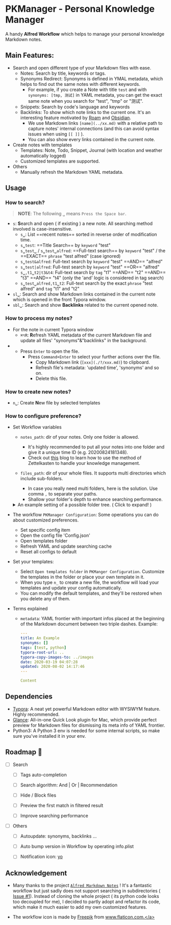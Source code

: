 # PKManager - Personal Knowledge Manager

A handy **Alfred Workflow** which helps to manage your personal knowledge Markdown notes.



## Main Features:

- Search and open different type of your Markdown files with ease.
    - Notes: Search by title, keywords or tags.
    - Synonyms Redirect: Synonyms is defined in YMAL metadata, which helps to find out the same notes with different keywords.
        - For example, if you create a Note with title `test` and with `synonyms: [tmp, 测试]` in YAML metadata, you can get the exact same note when you search for "test", "tmp" or "测试".
    - Snippets: Search by code's language and keywords
    - Backlinks: To show which note links to the current one. It's an interesting feature motivated by [Roam](https://roamresearch.com/) and [Obsidian](https://obsidian.md/).
        - We use Markdown links `[name](../xx.md)` with a relative path to capture notes' internal connections (and this can avoid syntax issues when using `[[ ]]` ).
        - You can also show every links contained in the current note.
- Create notes with templates
  - Templates: Note, Todo, Snippet, Journal (with location and weather automatically logged)
  - Customized templates are supported.
- Others
    - Manually refresh the Markdown YAML metadata.



## Usage

### How to search?

> **NOTE**: The following `␣` means `Press the Space bar`.

- `s`: **S**earch and open ( if existing ) a new note. All searching method involved is case-insensitive.
    - `s␣`: List ==recent notes== sorted in reverse order of modification time.
    - `s␣test`: ==Title Search== by `keyword` "test"
    - `s␣test␣` / `s␣test␣alfred`: ==Full-text search== by `keyword` "test" / the ==EXACT==  `phrase` "test alfred" (case ignored)
    - `s␣test&alfred`: Full-text search by `keyword` "test" ==AND== "alfred"
    - `s␣test|alfred`: Full-test search by `keyword` "test" ==OR== "alfred"
    - `s␣,t1␣t2|t3&t4`: Full-text search by `tag` "t1" ==AND== "t2" ==AND== "t3" ==AND== "t4" (only the 'and' logic is considered in tag search)
    - `s␣test␣alfred,t1␣t2`: Full-text search by the exact `phrase` "test alfred" and `tag` "t1" and "t2"
- `sl␣`: Search and show Markdown links contained in the current note which is opened in the front Typora window.
- `sbl␣`: Search and show **Backlinks** related to the current opened note.

### How to process my notes?

- For the note in current Typora window
    - `⌘⌥R`: **R**efresh YAML metadata of the current Markdown file and update all files' "synonyms"&"backlinks" in the background.
- - Press `Enter` to open the file.
    - Press `Command+Enter` to select your further actions over the file.
      - Copy Markdown link (`[xxx](./?/xxx.md)`) to clipboard.
      - Refresh file's metadata: 'updated time', 'synonyms' and so on.
      - Delete this file.

### How to create new notes?

- `n␣`: Create **N**ew file by selected templates

### How to configure preference?

- Set Workflow variables

    - `notes_path`: dir of your notes. Only one folder is allowed.
      - It's highly recommended to put all your notes into one folder and give it a unique time ID (e.g. 20200824181348).
      - Check out [this](https://zettelkasten.de/posts/overview/#knowledge-management) blog to learn how to use the method of Zettelkasten to handle your knowledge management.

    - `files_path`: dir of your whole files. It supports multi directories which include sub-folders.
      - In case you really need multi folders, here is the solution. Use comma `,` to separate your paths.
      - Shallow your folder's depth to enhance searching performance.

    <details>
    <summary>An example setting of a possible folder tree. ( Click to expand! )</summary>

    ```
    ~
    └── Documents/
        └── My_Files/
            ├── Notes/
            │   ├── 20200102030405.md
            │   └── 20200102030522.md
            ├── Archives/
            │   ├── Programming/
            │   └── Ideas/
            ├── images/
            └── Others/
    ```

    ```
    notes_path: ~/Documents/My_Notes/Notes/
    files_path: [~/Documents/My_Notes/Notes/, ~/Documents/My_Notes/Archives/]
    ```
    </details>



- The workflow `PKManager Configuration`: Some operations you can do about customized preferences.

    - Set specific config item
    - Open the config file 'Config.json'
    - Open templates folder
    - Refresh YAML and update searching cache
    - Reset all configs to default

- Set your templates:

    - Select `Open templates folder` in `PKManger Configuration`. Customize the templates in the folder or place your own template in it.
    - When you type `n_` to create a new file, the workflow will load your templates and update your config automatically.
    - You can modify the default templates, and they'll be restored when you delete any of them.

- Terms explained

    - `metadata`: YAML frontier with important infos placed at the beginning of the Markdown document between two triple dashes. Example:

        ```yaml
        ---
        title: An Example
        synonyms: []
        tags: [test, python]
        typora-root-url: ..
        typora-copy-images-to: ../images
        date: 2020-03-19 04:07:28
        updated: 2020-08-02 14:17:46
        ---
        
        Content
        ```



## Dependencies

- [Typora](https://typora.io/): A neat yet powerful Markdown editor with WYSIWYM feature. Highly recommended.
- [Glance](https://github.com/samuelmeuli/glance): All-in-one Quick Look plugin for Mac, which provide perfect preview for Markdown files for dismissing its meta info of YAML frontier.
- Python3: A Python 3 env is needed for some internal scripts, so make sure you've installed it in your env.



## Roadmap 🚧

- [ ] Search
    - [ ] Tags auto-completion

    - [ ] Search algorithm: And | Or | Recommendation
    - [ ] Hide / Block files
    - [ ] Preview the first match in filtered result
    - [ ] Improve searching performance
- [ ] Others
    - [ ] Autoupdate: synonyms, backlinks ...
    - [ ] Auto bump version in Workflow by operating info.plist
    - [ ] Notification icon: [yo](https://github.com/sheagcraig/yo)



## Acknowledgement

- Many thanks to the project [`Alfred Markdown Notes`](https://github.com/Acidham/alfred-markdown-notes) ! It's a fantastic workflow but just sadly does not support searching in subdirectories ([ Issue #1](https://github.com/Acidham/alfred-markdown-notes/issues/1#issuecomment-489371014)). Instead of cloning the whole project ( its python code looks too decoupled for me), I decided to partly adopt and refactor its code, which make it much easier to add my own customized features.

- The workflow icon is made by <a href="https://www.flaticon.com/authors/freepik" title="Freepik">Freepik</a> from <a href="https://www.flaticon.com/" title="Flaticon"> www.flaticon.com.</a>
